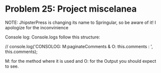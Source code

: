 # Problem 25: Project miscelanea


NOTE: JhipsterPress is changing its name to Springular, so be aware of it! I apologize for the inconvinience

Console log: Console.logs follow this structure:

//        console.log('CONSOLOG: M:paginateComments & O: this.comments : ', this.comments);

M: for the method where it is used and O: for the Output you should expect to see.








